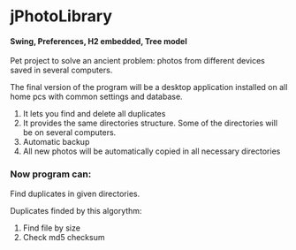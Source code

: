 # jPhotoLibrary

#### Swing, Preferences, H2 embedded, Tree model

Pet project to solve an ancient problem: photos from different devices saved in several computers. 

The final version of the program will be a desktop application installed on all home pcs with common settings and database.  

1. It lets you find and delete all duplicates
2. It provides the same directories structure. Some of the directories will be on several computers.
3. Automatic backup 
4. All new photos will be automatically copied in all necessary directories

### Now program can:

Find duplicates in given directories.

Duplicates finded by this algorythm:
1. Find file by size
2. Check md5 checksum
